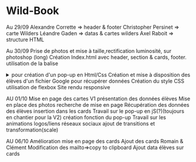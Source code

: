 # Wild-Book
Au 29/09
Alexandre Corrette => header & footer
Christopher Persinet => carte Wilders
Léandre Gaden => datas & cartes wilders
Axel Raboit => structure HTML

Au 30/09
Prise de photos et mise à taille,rectification luminosité, sur photoshop (long) 
Création Index.html avec header, section & cards, footer.
  utilisation de la balise <details> et <summary> pour création d'un pop-up en Html/Css
Création et mise à disposition des élèves d'un fichier Google pour récupérer données 
Création du style CSS
  utilisation de flexbox
Site rendu responsive

AU 01/10
Mise en page des cartes V1
  présentation des données élèves
Mise en place des photos
  recherche de mise en page
Récupération des données des élèves
  insertion dans les cards
Travail sur le pop-up en jS(?)(toujours en chantier pour la V2)
  création fonction du pop-up
Travail sur les animations logos/liens réseaux sociaux
  ajout de transitions et transformation(scale)
 
 AU 06/10
 Amélioration mise en page des cards
 Ajout des cards Romain & Clément
 Modification des mailto=>copy to clipboard
 Ajout data élèves sur cards
 



